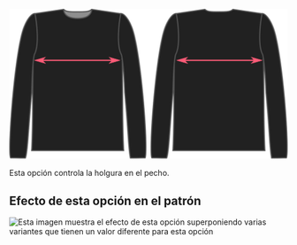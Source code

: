 ![El factor de facilidad del cofre en Brian](./chestease.svg)

Esta opción controla la holgura en el pecho.

## Efecto de esta opción en el patrón

![Esta imagen muestra el efecto de esta opción superponiendo varias variantes que tienen un valor diferente para esta opción](hugo\_chestease\_sample.svg "Efecto de esta opción en el patrón")

